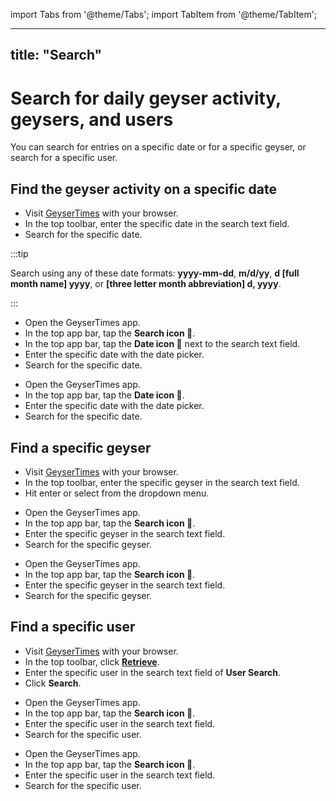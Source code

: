 import Tabs from '@theme/Tabs';
import TabItem from '@theme/TabItem';

---
title: "Search"
---

# Search for daily geyser activity, geysers, and users

You can search for entries on a specific date or for a specific geyser, or search for a specific user.

## Find the geyser activity on a specific date
<Tabs groupId="os">
<TabItem value="web" label="Website">

* Visit [GeyserTimes](https://geysertimes.org) with your browser.
* In the top toolbar, enter the specific date in the search text field.
* Search for the specific date.

:::tip

Search using any of these date formats: **yyyy-mm-dd**, **m/d/yy**, **d [full month name] yyyy**, or **[three letter month abbreviation] d, yyyy**.

:::

</TabItem>
<TabItem value="android" label="Android">

* Open the GeyserTimes app.
* In the top app bar, tap the **Search icon 🔎**.
* In the top app bar, tap the **Date icon 📅** next to the search text field.
* Enter the specific date with the date picker. 
* Search for the specific date. 

</TabItem>
<TabItem value="iOS" label="iOS">

* Open the GeyserTimes app.
* In the top app bar, tap the **Date icon 📅**.
* Enter the specific date with the date picker.
* Search for the specific date. 

</TabItem>
</Tabs>

## Find a specific geyser

<Tabs groupId="os">
<TabItem value="web" label="Website">

* Visit [GeyserTimes](https://geysertimes.org) with your browser.
* In the top toolbar, enter the specific geyser in the search text field.
* Hit enter or select from the dropdown menu.

</TabItem>
<TabItem value="android" label="Android">

* Open the GeyserTimes app.
* In the top app bar, tap the **Search icon 🔎**.
* Enter the specific geyser in the search text field.
* Search for the specific geyser. 

</TabItem>
<TabItem value="iOS" label="iOS">

* Open the GeyserTimes app.
* In the top app bar, tap the **Search icon 🔎**.
* Enter the specific geyser in the search text field.
* Search for the specific geyser. 

</TabItem>
</Tabs>

## Find a specific user

<Tabs groupId="os">
<TabItem value="web" label="Website">

* Visit [GeyserTimes](https://geysertimes.org) with your browser.
* In the top toolbar, click **[Retrieve](https://geysertimes.org/retrieve.php)**.
* Enter the specific user in the search text field of **User Search**.
* Click **Search**.

</TabItem>
<TabItem value="android" label="Android">

* Open the GeyserTimes app.
* In the top app bar, tap the **Search icon 🔎**.
* Enter the specific user in the search text field.
* Search for the specific user. 

</TabItem>
<TabItem value="iOS" label="iOS">

* Open the GeyserTimes app.
* In the top app bar, tap the **Search icon 🔎**.
* Enter the specific user in the search text field.
* Search for the specific user. 

</TabItem>
</Tabs>